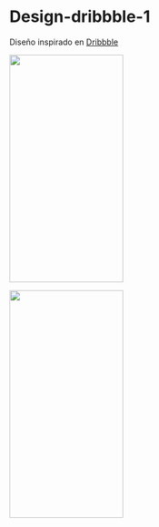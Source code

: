 # Design-dribbble-1

Diseño inspirado en <a href="https://dribbble.com/">Dribbble</a> 



<div style="display: flex;">
    <img src="https://user-images.githubusercontent.com/101027497/230210767-f19e0ad9-c37d-4c63-89b0-1ccc279ca6bb.png"
     style="object-fit:cover;
            width:200px;
            height:400px;"/>
    </div>
    
   <div style="display: flex;">
     
<img src="https://user-images.githubusercontent.com/101027497/230211029-4cde0aba-247e-4e23-b74e-5a35422bda77.png"
     style="object-fit:cover;
            width:200px;
            height:400px;"/>
</div>

